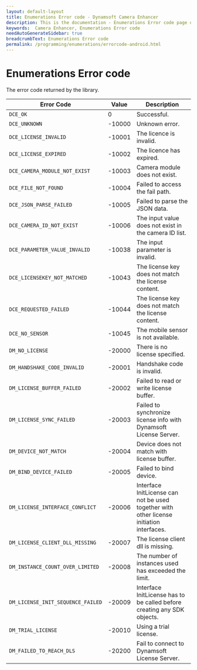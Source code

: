 ```yaml
---
layout: default-layout
title: Enumerations Error code - Dynamsoft Camera Enhancer
description: This is the documentation - Enumerations Error code page of Dynamsoft Camera Enhancer.
keywords:  Camera Enhancer, Enumerations Error code
needAutoGenerateSidebar: true
breadcrumbText: Enumerations Error code
permalink: /programming/enumerations/errorcode-android.html
---
```


# Enumerations Error code

The error code returned by the library.

| Error Code | Value | Description |
|------------|-------|-------------|
| `DCE_OK` | 0 | Successful. |
| `DCE_UNKNOWN` | -10000 | Unknown error. |
| `DCE_LICENSE_INVALID` | -10001 | The licence is invalid. |
| `DCE_LICENSE_EXPIRED` | -10002 | The licence has expired. |
| `DCE_CAMERA_MODULE_NOT_EXIST` | -10003 | Camera module does not exist. |
| `DCE_FILE_NOT_FOUND` | -10004 | Failed to access the fail path. |
| `DCE_JSON_PARSE_FAILED` | -10005 | Failed to parse the JSON data. |
| `DCE_CAMERA_ID_NOT_EXIST` | -10006 | The input value does not exist in the camera ID list. |
| `DCE_PARAMETER_VALUE_INVALID` | -10038 | The input parameter is invalid. |
| `DCE_LICENSEKEY_NOT_MATCHED` | -10043 | The license key does not match the license content. |
| `DCE_REQUESTED_FAILED` | -10044 | The license key does not match the license content. |
| `DCE_NO_SENSOR` | -10045 | The mobile sensor is not available. |
| `DM_NO_LICENSE` | -20000 | There is no license specified. |
| `DM_HANDSHAKE_CODE_INVALID` | -20001 | Handshake code is invalid. |
| `DM_LICENSE_BUFFER_FAILED` | -20002 | Failed to read or write license buffer. |
| `DM_LICENSE_SYNC_FAILED` | -20003 | Failed to synchronize license info with Dynamsoft License Server. |
| `DM_DEVICE_NOT_MATCH` | -20004 | Device does not match with license buffer. |
| `DM_BIND_DEVICE_FAILED` | -20005 | Failed to bind device. |
| `DM_LICENSE_INTERFACE_CONFLICT` | -20006 | Interface InitLicense can not be used together with other license initiation interfaces. |
| `DM_LICENSE_CLIENT_DLL_MISSING` | -20007 | The license client dll is missing. |
| `DM_INSTANCE_COUNT_OVER_LIMITED` | -20008 | The number of instances used has exceeded the limit. |
| `DM_LICENSE_INIT_SEQUENCE_FAILED` | -20009 | Interface InitLicense has to be called before creating any SDK objects. |
| `DM_TRIAL_LICENSE` | -20010 | Using a trial license. |
| `DM_FAILED_TO_REACH_DLS` | -20200 | Fail to connect to Dynamsoft License Server. |
